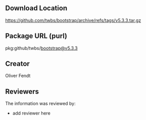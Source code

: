 ## Download Location

https://github.com/twbs/bootstrap/archive/refs/tags/v5.3.3.tar.gz

## Package URL (purl)

pkg:github/twbs/bootstrap@v5.3.3

## Creator

Oliver Fendt

## Reviewers

The information was reviewed by:

* add reviewer here
